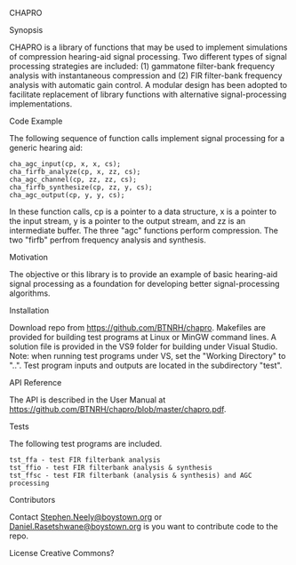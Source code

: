 CHAPRO

Synopsis

CHAPRO is a library of functions that may be used to implement simulations of compression hearing-aid signal processing. Two different types of signal processing strategies are included: (1) gammatone filter-bank frequency analysis with instantaneous compression and (2) FIR filter-bank frequency analysis with automatic gain control. A modular design has been adopted to facilitate replacement of library functions with alternative signal-processing implementations.

Code Example

The following sequence of function calls implement signal processing for a generic hearing aid:

    cha_agc_input(cp, x, x, cs);
    cha_firfb_analyze(cp, x, zz, cs);
    cha_agc_channel(cp, zz, zz, cs);
    cha_firfb_synthesize(cp, zz, y, cs);
    cha_agc_output(cp, y, y, cs);

In these function calls, cp is a pointer to a data structure, x is a pointer to the input stream, y is a pointer to the output stream, and zz is an intermediate buffer. The three "agc" functions perform compression. The two "firfb" perfrom frequency analysis and synthesis.

Motivation

The objective or this library is to provide an example of basic hearing-aid signal processing as a foundation for developing better signal-processing algorithms.

Installation

Download repo from https://github.com/BTNRH/chapro. Makefiles are provided for building test programs at Linux or MinGW command lines. A solution file is provided in the VS9 folder for building under Visual Studio. Note: when running test programs under VS, set the "Working Directory" to "..". Test program inputs and outputs are located in the subdirectory "test".

API Reference

The API is described in the User Manual at https://github.com/BTNRH/chapro/blob/master/chapro.pdf.

Tests

The following test programs are included.

    tst_ffa - test FIR filterbank analysis
    tst_ffio - test FIR filterbank analysis & synthesis
    tst_ffsc - test FIR filterbank (analysis & synthesis) and AGC processing

Contributors

Contact Stephen.Neely@boystown.org or Daniel.Rasetshwane@boystown.org is you want to contribute code to the repo.

License
Creative Commons?

